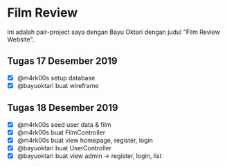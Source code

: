 # Film Review

Ini adalah pair-project saya dengan Bayu Oktari dengan judul "Film Review Website".

## Tugas 17 Desember 2019

- [x] @m4rk00s setup database
- [x] @bayuoktari buat wireframe

## Tugas 18 Desember 2019

- [x] @m4rk00s seed user data & film
- [x] @m4rk00s buat FilmController
- [x] @m4rk00s buat view homepage, register, login
- [x] @bayuoktari buat UserController
- [x] @bayuoktari buat view admin -> register, login, list